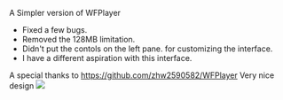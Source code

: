 A Simpler version of WFPlayer
- Fixed a few bugs.
- Removed the 128MB limitation.
- Didn't put the contols on the left pane. for customizing the interface.
- I have a different aspiration with this interface.

 


A special thanks to 
https://github.com/zhw2590582/WFPlayer
Very nice design 
 <img src="https://github.com/zhw2590582/WFPlayer/blob/master/images/screenshot.png">
